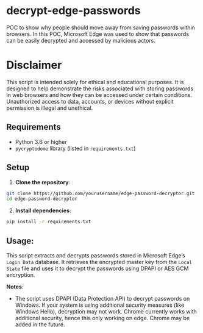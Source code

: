 # decrypt-edge-passwords
POC to show why people should move away from saving passwords within browsers. In this POC, Microsoft Edge was used to show that passwords can be easily decrypted and accessed by malicious actors. 

# Disclaimer
This script is intended solely for ethical and educational purposes. It is designed to help demonstrate the risks associated with storing passwords in web browsers and how they can be accessed under certain conditions. Unauthorized access to data, accounts, or devices without explicit permission is illegal and unethical.

## Requirements
- Python 3.6 or higher
- `pycryptodome` library (listed in `requirements.txt`)

## Setup

1. **Clone the repository**:

```bash
git clone https://github.com/yourusername/edge-password-decryptor.git
cd edge-password-decryptor
 ```
2. **Install dependencies**:
```bash
pip install -r requirements.txt
```
## Usage:
 This script extracts and decrypts passwords stored in Microsoft Edge’s `Login Data` database. It retrieves the encrypted master key from the `Local State` file and uses it to decrypt the passwords using DPAPI or AES GCM encryption.

**Notes**:
- The script uses DPAPI (Data Protection API) to decrypt passwords on Windows. If your system is using additional security measures (like Windows Hello), decryption may not work. Chrome currently works with additional security, hence this only working on edge. Chrome may be added in the future. 
